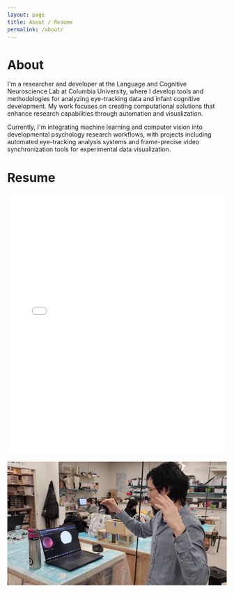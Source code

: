 ```yaml
---
layout: page
title: About / Resume
permalink: /about/
---
```


# About

I'm a researcher and developer at the Language and Cognitive Neuroscience Lab at Columbia University, where I develop tools and methodologies for analyzing eye-tracking data and infant cognitive development. My work focuses on creating computational solutions that enhance research capabilities through automation and visualization.

Currently, I'm integrating machine learning and computer vision into developmental psychology research workflows, with projects including automated eye-tracking analysis systems and frame-precise video synchronization tools for experimental data visualization.

# Resume

<iframe src="/media/gushiken-cv-draft.pdf" width="100%" height="600px" frameborder="0" scrolling="no"></iframe>

![Self Image](/media/self01.png)

<!-- # YouTube Liked videos (live update) -->

<!-- <script src="https://static.elfsight.com/platform/platform.js" data-use-service-core defer></script>
<div class="elfsight-app-7a81e420-1b37-41c0-bb81-6f1da0b945a4" data-elfsight-app-lazy></div> -->

